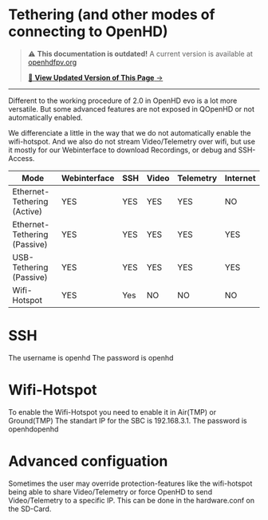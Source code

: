# Tethering (and other modes of connecting to OpenHD)

<!-- LEGACY DOCUMENTATION NOTICE -->
> ⚠️ **This documentation is outdated!** A current version is available at [openhdfpv.org](https://openhdfpv.org)
> 
> [📖 **View Updated Version of This Page** →](https://openhdfpv.org)

---


Different to the working procedure of 2.0 in OpenHD evo is a lot more versatile. But some advanced features are not exposed in QOpenHD or not automatically enabled.

We differenciate a little in the way that we do not automatically enable the wifi-hotspot. And we also do not stream Video/Telemetry over wifi, but use it mostly for our Webinterface to download Recordings, or debug and SSH-Access.

| Mode                           |  Webinterface  | SSH | Video | Telemetry | Internet |
| ------------------------------ | ---------------| --- | ----- | --------- | -------- |
| Ethernet-Tethering (Active)    |       YES      | YES |  YES  |    YES    |    NO    |
| Ethernet-Tethering (Passive)   |       YES      | YES |  YES  |    YES    |    YES   |
| USB-Tethering (Passive)        |       YES      | YES |  YES  |    YES    |    YES   |
| Wifi-Hotspot                   |       YES      | Yes |  NO   |    NO     |    NO    |

# SSH

The username is openhd
The password is openhd


# Wifi-Hotspot

To enable the Wifi-Hotspot you need to enable it in Air(TMP) or Ground(TMP) 
The standart IP for the SBC is 192.168.3.1.
The password is openhdopenhd

# Advanced configuation

Sometimes the user may override protection-features like the wifi-hotspot being able to share Video/Telemetry or force OpenHD to send Video/Telemetry to a specific IP. This can be done in the hardware.conf on the SD-Card.